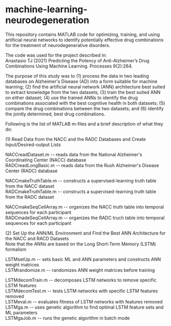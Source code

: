 # machine-learning-neurodegeneration
This repository contains MATLAB code for optimizing, training, and using artificial neural networks to identify potentially effective drug combinations for the treatment of neurodegenerative disorders. 

The code was used for the project described in:    
Anastasio TJ (2021) Predicting the Potency of Anti-Alzheimer’s Drug Combinations Using Machine Learning. Processes 9(2):264.

The purpose of this study was to (1) process the data in two leading databases on Alzheimer's Disease (AD) into a form suitable for machine learning; (2) find the artificial neural network (ANN) architecture best suited to extract knowledge from the two datasets; (3) train the best suited ANN on either dataset; (4) use the trained ANNs to identify the drug combinations associated with the best cognitive health in both datasets; (5) compare the drug combinations between the two datasets; and (6) identify the jointly determined, best drug combinations.    

Following is the list of MATLAB m-files and a brief description of what they do:

(1) Read Data from the NACC and the RADC Databases and Create Input/Desired-output Lists   

NACCreadDataset.m -- reads data from the National Alzheimer's Coordinating Center (NACC) database    
RADCreadLongBasic.m -- reads data from the Rush Alzheimer's Disease Center (RADC) database

NACCmakeTruthTable.m -- constructs a supervised-learning truth table from the NACC dataset    
RADCmakeTruthTable.m -- constructs a supervised-learning truth table from the RADC dataset

NACCmakeSeqCellArray.m -- organizes the NACC truth table into temporal sequences for each participant    
RADCmadeSeqCellArray.m -- organizes the RADC truch table into temporal sequences for each participant

(2) Set Up the ANN/ML Environment and Find the Best ANN Architecture for the NACC and RACD Datasets     
    Note that the ANNs are based on the Long Short-Term Memory (LSTM) formalism  
    
LSTMsetUp.m -- sets basic ML and ANN parameters and constructs ANN weight matrices   
LSTMrandomize.m -- randomizes ANN weight matrices before training 
 
LSTMdecomTrain.m -- decomposes LSTM networks to remove specific LSTM features  
LSTMdecomTest.m -- tests LSTM networks with specific LSTM features removed   
LSTMeval.m  -- evaluates fitness of LSTM networks with features removed  
LSTMga.m -- uses genetic algorithm to find optimal LSTM feature sets and ML parameters    
LSTMgaJob.m -- runs the genetic algorithm in batch mode  

